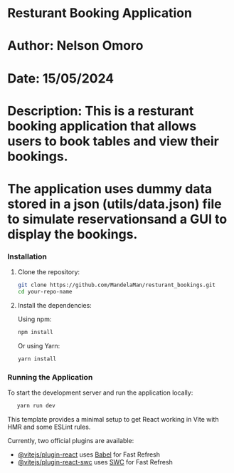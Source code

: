 # Resturant Booking Application

# Author: Nelson Omoro

# Date: 15/05/2024

# Description: This is a resturant booking application that allows users to book tables and view their bookings.

# The application uses dummy data stored in a json (utils/data.json) file to simulate reservationsand a GUI to display the bookings.

### Installation

1. Clone the repository:

   ```sh
   git clone https://github.com/MandelaMan/resturant_bookings.git
   cd your-repo-name
   ```

2. Install the dependencies:

   Using npm:

   ```sh
   npm install
   ```

   Or using Yarn:

   ```sh
   yarn install
   ```

### Running the Application

To start the development server and run the application locally:

```sh
   yarn run dev
```

This template provides a minimal setup to get React working in Vite with HMR and some ESLint rules.

Currently, two official plugins are available:

- [@vitejs/plugin-react](https://github.com/vitejs/vite-plugin-react/blob/main/packages/plugin-react/README.md) uses [Babel](https://babeljs.io/) for Fast Refresh
- [@vitejs/plugin-react-swc](https://github.com/vitejs/vite-plugin-react-swc) uses [SWC](https://swc.rs/) for Fast Refresh
